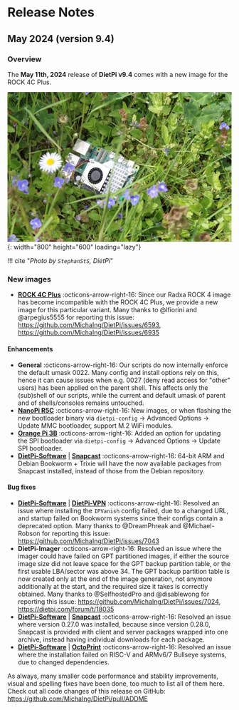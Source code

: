 # Release Notes

## May 2024 (version 9.4)

### Overview

The **May 11th, 2024** release of **DietPi v9.4** comes with a new image for the ROCK 4C Plus.

![Raspberry Pi 5 in grass](../assets/images/dietpi-release-v9_04.jpg){: width="800" height="600" loading="lazy"}

!!! cite "*Photo by `StephanStS`, DietPi*"

### New images

- [**ROCK 4C Plus**](../hardware.md#radxa) :octicons-arrow-right-16: Since our Radxa ROCK 4 image has become incompatible with the ROCK 4C Plus, we provide a new image for this particular variant. Many thanks to @lfiorini and @arpegius5555 for reporting this issue: <https://github.com/MichaIng/DietPi/issues/6593>, <https://github.com/MichaIng/DietPi/issues/6935>

#### Enhancements

- **General** :octicons-arrow-right-16: Our scripts do now internally enforce the default umask 0022. Many config and install options rely on this, hence it can cause issues when e.g. 0027 (deny read access for "other" users) has been applied on the parent shell. This affects only the (sub)shell of our scripts, while the current and default umask of parent and of shells/consoles remains untouched.
- [**NanoPi R5C**](../hardware.md#nanopi-series-friendlyelec) :octicons-arrow-right-16: New images, or when flashing the new bootloader binary via `dietpi-config` -> Advanced Options -> Update MMC bootloader, support M.2 WiFi modules.
- [**Orange Pi 3B**](../hardware.md#orange-pi-series) :octicons-arrow-right-16: Added an option for updating the SPI bootloader via `dietpi-config` -> Advanced Options -> Update SPI bootloader.
- [**DietPi-Software**](../dietpi_tools/software_installation.md#dietpi-software) | [**Snapcast**](../software/media.md#snapcast-server) :octicons-arrow-right-16: 64-bit ARM and Debian Bookworm + Trixie will have the now available packages from Snapcast installed, instead of those from the Debian repository.

#### Bug fixes
- [**DietPi-Software**](../dietpi_tools/software_installation.md#dietpi-software) | [**DietPi-VPN**](../dietpi_tools/software_installation.md#dietpi-vpn) :octicons-arrow-right-16: Resolved an issue where installing the `IPVanish` config failed, due to a changed URL, and startup failed on Bookworm systems since their configs contain a deprecated option. Many thanks to @DreamPhreak and @Michael-Robson for reporting this issue: <https://github.com/MichaIng/DietPi/issues/7043>
- **DietPi-Imager** :octicons-arrow-right-16: Resolved an issue where the imager could have failed on GPT partitioned images, if either the source image size did not leave space for the GPT backup partition table, or the first usable LBA/sector was above 34. The GPT backup partition table is now created only at the end of the image generation, not anymore additionally at the start, and the required size it takes is correctly obtained. Many thanks to @SelfhostedPro and @disablewong for reporting this issue: <https://github.com/MichaIng/DietPi/issues/7024>, <https://dietpi.com/forum/t/18035>
- [**DietPi-Software**](../dietpi_tools/software_installation.md#dietpi-software) | [**Snapcast**](../software/media.md#snapcast-server) :octicons-arrow-right-16: Resolved an issue where version 0.27.0 was installed, because since version 0.28.0, Snapcast is provided with client and server packages wrapped into one archive, instead having individual downloads for each package.
- [**DietPi-Software**](../dietpi_tools/software_installation.md#dietpi-software) | [**OctoPrint**](../software/printing.md#octoprint) :octicons-arrow-right-16: Resolved an issue where the installation failed on RISC-V and ARMv6/7 Bullseye systems, due to changed dependencies.

As always, many smaller code performance and stability improvements, visual and spelling fixes have been done, too much to list all of them here. Check out all code changes of this release on GitHub: <https://github.com/MichaIng/DietPi/pull/ADDME>
